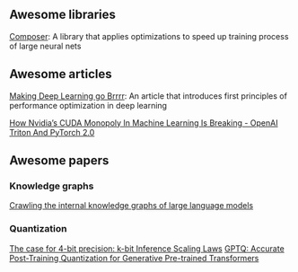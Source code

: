 ## Awesome libraries
[Composer](https://github.com/mosaicml/composer):
A library that applies optimizations to speed up training process of large neural nets

## Awesome articles
[Making Deep Learning go Brrrr](https://horace.io/brrr_intro.html):
An article that introduces first principles of performance optimization in deep learning

[How Nvidia’s CUDA Monopoly In Machine Learning Is Breaking - OpenAI Triton And PyTorch 2.0](https://www.semianalysis.com/p/nvidiaopenaitritonpytorch)

## Awesome papers
### Knowledge graphs
[Crawling the internal knowledge graphs of large language models](https://arxiv.org/abs/2301.12810) 

### Quantization
[The case for 4-bit precision: k-bit Inference Scaling Laws](https://arxiv.org/abs/2212.09720)
[GPTQ: Accurate Post-Training Quantization for Generative Pre-trained Transformers](https://arxiv.org/abs/2210.17323)
